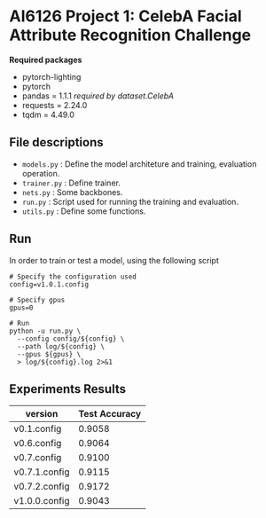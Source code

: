 # AI6126 Project 1: CelebA Facial Attribute Recognition Challenge

**Required packages**

* pytorch-lighting
* pytorch
* pandas = 1.1.1 *required by dataset.CelebA*
* requests = 2.24.0
* tqdm = 4.49.0

## File descriptions

* `models.py` : Define the model architeture and training, evaluation operation.
* `trainer.py` : Define trainer.
* `nets.py` : Some backbones.
* `run.py` : Script used for running the training and evaluation.
* `utils.py` : Define some functions.

## Run

In order to train or test a model, using the following script

```shell
# Specify the configuration used
config=v1.0.1.config

# Specify gpus
gpus=0

# Run
python -u run.py \
  --config config/${config} \
  --path log/${config} \
  --gpus ${gpus} \
  > log/${config}.log 2>&1
```

## Experiments Results

| version | Test Accuracy |
|-----------|-------------|
| v0.1.config | 0.9058 |
| v0.6.config | 0.9064 |
| v0.7.config | 0.9100 |
| v0.7.1.config | 0.9115 |
| v0.7.2.config | 0.9172 |
| v1.0.0.config | 0.9043 |

